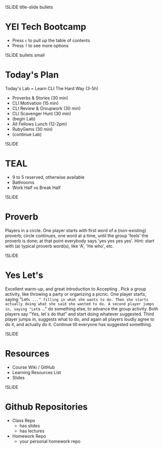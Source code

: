 !SLIDE title-slide bullets
# YEI Tech Bootcamp

* Press `c` to pull up the table of contents
* Press `?` to see more options 


!SLIDE bullets small
# Today's Plan


Today's Lab = Learn CLI The Hard Way (3-5h)

- Proverbs & Stories (30 min)
- CLI Motivation (15 min)
- CLI Review & Groupwork (30 min)
- CLI Scavenger Hunt (30 min)
- (begin Lab)
- All Fellows Lunch (12-2pm)
- RubyGems (30 min)
- (continue Lab)


!SLIDE
# TEAL

- 9 to 5 reserved, otherwise available
- Bathrooms
- Work Half vs Break Half


!SLIDE
# Proverb

Players in a circle. One player starts with first word of a (non-existing) proverb; circle continues, one word at a time, until the group 'feels' the proverb is done; at that point everybody says 'yes yes yes yes'.
Hint: start with (a) typical proverb word(s), like 'A', 'He who', etc.


!SLIDE
# Yes Let's

Excellent warm-up, and great introduction to Accepting .
Pick a group activity, like throwing a party or organizing a picnic. One player starts, saying "Let`s ..." filling in what she wants to do. Then she starts actually doing what she said she wanted to do. A second player jumps in, saying "Let`s ..." do something else, to advance the group activity. Both players say "Yes, let`s do that" and start doing whatever suggested. Third player jumps in, suggests what to do, and again all players loudly agree to do it, and actually do it. Continue till everyone has suggested something.


!SLIDE
# Resources

- Course Wiki / GitHub
- Learning Resources List
- Slides

!SLIDE
# Github Repositories

* Class Repo
    - has slides
    - has lectures
* Homework Repo
    - your personal homework repo
